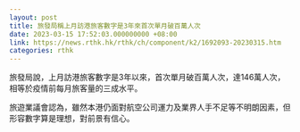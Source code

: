 ```yaml
---
layout: post
title: 旅發局稱上月訪港旅客數字是3年來首次單月破百萬人次
date: 2023-03-15 17:52:03.000000000 +08:00
link: https://news.rthk.hk/rthk/ch/component/k2/1692093-20230315.htm
categories: rthk
---
```


旅發局說，上月訪港旅客數字是3年以來，首次單月破百萬人次，達146萬人次，相等於疫情前每月旅客量的三成水平。

旅遊業議會認為，雖然本港仍面對航空公司運力及業界人手不足等不明朗因素，但形容數字算是理想，對前景有信心。
